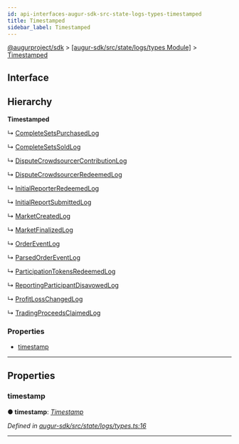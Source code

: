 ```yaml
---
id: api-interfaces-augur-sdk-src-state-logs-types-timestamped
title: Timestamped
sidebar_label: Timestamped
---
```


[@augurproject/sdk](api-readme.md) > [[augur-sdk/src/state/logs/types Module]](api-modules-augur-sdk-src-state-logs-types-module.md) > [Timestamped](api-interfaces-augur-sdk-src-state-logs-types-timestamped.md)

## Interface

## Hierarchy

**Timestamped**

↳  [CompleteSetsPurchasedLog](api-interfaces-augur-sdk-src-state-logs-types-completesetspurchasedlog.md)

↳  [CompleteSetsSoldLog](api-interfaces-augur-sdk-src-state-logs-types-completesetssoldlog.md)

↳  [DisputeCrowdsourcerContributionLog](api-interfaces-augur-sdk-src-state-logs-types-disputecrowdsourcercontributionlog.md)

↳  [DisputeCrowdsourcerRedeemedLog](api-interfaces-augur-sdk-src-state-logs-types-disputecrowdsourcerredeemedlog.md)

↳  [InitialReporterRedeemedLog](api-interfaces-augur-sdk-src-state-logs-types-initialreporterredeemedlog.md)

↳  [InitialReportSubmittedLog](api-interfaces-augur-sdk-src-state-logs-types-initialreportsubmittedlog.md)

↳  [MarketCreatedLog](api-interfaces-augur-sdk-src-state-logs-types-marketcreatedlog.md)

↳  [MarketFinalizedLog](api-interfaces-augur-sdk-src-state-logs-types-marketfinalizedlog.md)

↳  [OrderEventLog](api-interfaces-augur-sdk-src-state-logs-types-ordereventlog.md)

↳  [ParsedOrderEventLog](api-interfaces-augur-sdk-src-state-logs-types-parsedordereventlog.md)

↳  [ParticipationTokensRedeemedLog](api-interfaces-augur-sdk-src-state-logs-types-participationtokensredeemedlog.md)

↳  [ReportingParticipantDisavowedLog](api-interfaces-augur-sdk-src-state-logs-types-reportingparticipantdisavowedlog.md)

↳  [ProfitLossChangedLog](api-interfaces-augur-sdk-src-state-logs-types-profitlosschangedlog.md)

↳  [TradingProceedsClaimedLog](api-interfaces-augur-sdk-src-state-logs-types-tradingproceedsclaimedlog.md)

### Properties

* [timestamp](api-interfaces-augur-sdk-src-state-logs-types-timestamped.md#timestamp)

---

## Properties

<a id="timestamp"></a>

###  timestamp

**● timestamp**: *[Timestamp](api-modules-augur-sdk-src-state-logs-types-module.md#timestamp)*

*Defined in [augur-sdk/src/state/logs/types.ts:16](https://github.com/AugurProject/augur/blob/1e1466f1d3/packages/augur-sdk/src/state/logs/types.ts#L16)*

___

